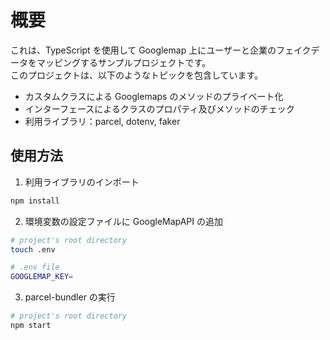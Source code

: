 # 概要

これは、TypeScript を使用して Googlemap 上にユーザーと企業のフェイクデータをマッピングするサンプルプロジェクトです。  
このプロジェクトは、以下のようなトピックを包含しています。

- カスタムクラスによる Googlemaps のメソッドのプライベート化
- インターフェースによるクラスのプロパティ及びメソッドのチェック
- 利用ライブラリ：parcel, dotenv, faker

## 使用方法

1. 利用ライブラリのインポート

```bash
npm install
```

2. 環境変数の設定ファイルに GoogleMapAPI の追加

```bash
# project's root directory
touch .env
```

```bash
# .env file
GOOGLEMAP_KEY=
```

3. parcel-bundler の実行

```bash
# project's root directory
npm start
```
